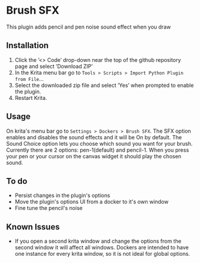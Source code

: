 # Brush SFX
This plugin adds pencil and pen noise sound effect when you draw 


## Installation 

1.  Click the &rsquo;<> Code&rsquo; drop-down near the top of the github repository
    page and select &rsquo;Download ZIP&rsquo;
2.  In the Krita menu bar go to `Tools > Scripts > Import Python Plugin from File`&#x2026;
3.  Select the downloaded zip file and select &rsquo;Yes&rsquo; when prompted to
    enable the plugin.
4.  Restart Krita.

## Usage

On krita's menu bar go to `Settings > Dockers > Brush SFX`.
The SFX option enables and disables the sound effects and it will be On by default.
The Sound Choice option lets you choose which sound you want for your brush. Currently
there are 2 options: pen-1(default) and pencil-1. When you press your pen or your cursor
on the canvas widget it should play the chosen sound.

## To do

- Persist changes in the plugin's options
- Move the plugin's options UI from a docker to it's own window
- Fine tune the pencil's noise

## Known Issues

- If you open a second krita window and change the options from the second window it will affect all windows. 
Dockers are intended to have one instance for every krita window, so it is not ideal for global options.


